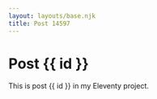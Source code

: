 ```yaml
---
layout: layouts/base.njk
title: Post 14597
---
```


# Post {{ id }}

This is post {{ id }} in my Eleventy project.
